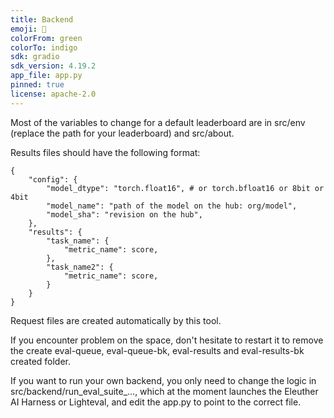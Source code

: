 ```yaml
---
title: Backend
emoji: 🥇
colorFrom: green
colorTo: indigo
sdk: gradio
sdk_version: 4.19.2
app_file: app.py
pinned: true
license: apache-2.0
---
```


Most of the variables to change for a default leaderboard are in src/env (replace the path for your leaderboard) and src/about.

Results files should have the following format:
```
{
    "config": {
        "model_dtype": "torch.float16", # or torch.bfloat16 or 8bit or 4bit
        "model_name": "path of the model on the hub: org/model",
        "model_sha": "revision on the hub",
    },
    "results": {
        "task_name": {
            "metric_name": score,
        },
        "task_name2": {
            "metric_name": score,
        }
    }
}
```

Request files are created automatically by this tool.

If you encounter problem on the space, don't hesitate to restart it to remove the create eval-queue, eval-queue-bk, eval-results and eval-results-bk created folder.

If you want to run your own backend, you only need to change the logic in src/backend/run_eval_suite_..., which at the moment launches the Eleuther AI Harness or Lighteval, and edit the app.py to point to the correct file.